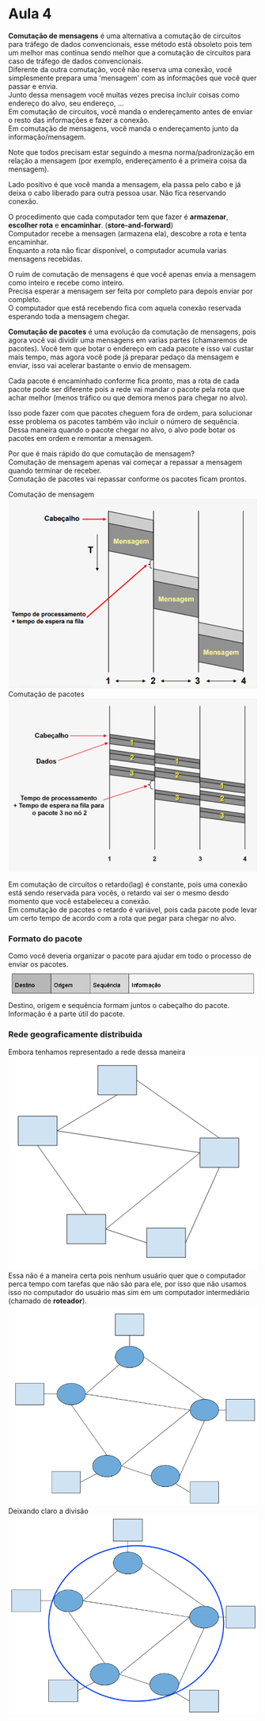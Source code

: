 # Aula 4

**Comutação de mensagens** é uma alternativa a comutação de circuitos para tráfego de dados convencionais, esse método está obsoleto pois tem um melhor mas continua sendo melhor que a comutação de circuitos para caso de tráfego de dados convencionais.  
Diferente da outra comutação, você não reserva uma conexão, você simplesmente prepara uma 'mensagem' com as informações que você quer passar e envia.  
Junto dessa mensagem você muitas vezes precisa incluir coisas como endereço do alvo, seu endereço, ...  
Em comutação de circuitos, você manda o endereçamento antes de enviar o resto das informações e fazer a conexão.  
Em comutação de mensagens, você manda o endereçamento junto da informação/mensagem.  

Note que todos precisam estar seguindo a mesma norma/padronização em relação a  mensagem (por exemplo, endereçamento é a primeira coisa da mensagem).  

Lado positivo é que você manda a mensagem, ela passa pelo cabo e já deixa o cabo liberado para outra pessoa usar. Não fica reservando conexão.  

O procedimento que cada computador tem que fazer é **armazenar**, **escolher rota** e **encaminhar**. (**store-and-forward**)  
Computador recebe a mensagen (armazena ela), descobre a rota e tenta encaminhar.  
Enquanto a rota não ficar disponível, o computador acumula varias mensagens recebidas.  

O ruim de comutação de mensagens é que você apenas envia a mensagem como inteiro e recebe como inteiro.  
Precisa esperar a mensagem ser feita por completo para depois enviar por completo.  
O computador que está recebendo fica com aquela conexão reservada esperando toda a mensagem chegar.  

**Comutação de pacotes** é uma evolução da comutação de mensagens, pois agora você vai dividir uma mensagens em varias partes (chamaremos de pacotes). Você tem que botar o endereço em cada pacote e isso vai custar mais tempo, mas agora você pode já preparar pedaço da mensagem e enviar, isso vai acelerar bastante o envio de mensagem.  

Cada pacote é encaminhado conforme fica pronto, mas a rota de cada pacote pode ser diferente pois a rede vai mandar o pacote pela rota que achar melhor (menos tráfico ou que demora menos para chegar no alvo).  

Isso pode fazer com que pacotes cheguem fora de ordem, para solucionar esse problema os pacotes também vão incluir o número de sequência. Dessa maneira quando o pacote chegar no alvo, o alvo pode botar os pacotes em ordem e remontar a mensagem.  

Por que é mais rápido do que comutação de mensagem?  
Comutação de mensagem apenas vai começar a repassar a mensagem quando terminar de receber.  
Comutação de pacotes vai repassar conforme os pacotes ficam prontos.  

Comutação de mensagem  
![Comutação de mensagem](1.PNG)  
Comutação de pacotes  
![Comutação de pacotes](2.PNG)  

Em comutação de circuitos o retardo(lag) é constante, pois uma conexão está sendo reservada para vocês, o retardo vai ser o mesmo desdo momento que você estabeleceu a conexão.  
Em comutação de pacotes o retardo é variável, pois cada pacote pode levar um certo tempo de acordo com a rota que pegar para chegar no alvo.  

### Formato do pacote
Como você deveria organizar o pacote para ajudar em todo o processo de enviar os pacotes.  
![Pacote](3.PNG)  
Destino, origem e sequência formam juntos o cabeçalho do pacote.  
Informação é a parte útil do pacote.  

### Rede geograficamente distribuida
Embora tenhamos representado a rede dessa maneira  
![Rede](4.PNG)  
Essa não é a maneira certa pois nenhum usuário quer que o computador perca tempo com tarefas que não são para ele, por isso que não usamos isso no computador do usuário mas sim em um computador intermediário (chamado de **roteador**).  
![Rede](5.PNG)  
Deixando claro a divisão  
![Rede](6.PNG)  
